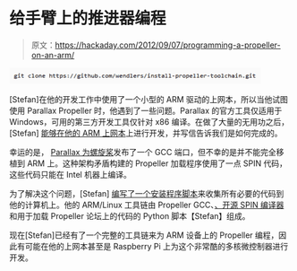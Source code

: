 # 给手臂上的推进器编程

> 原文：<https://hackaday.com/2012/09/07/programming-a-propeller-on-an-arm/>

[![](img/8f642a37959db9f62da2e492a6a026d2.png "prop")](http://hackaday.com/wp-content/uploads/2012/09/prop.png)

[Stefan]在他的开发工作中使用了一个小型的 ARM 驱动的上网本，所以当他试图使用 Parallax Propeller 时，他遇到了一些问题。Parallax 的官方工具仅适用于 Windows，可用的第三方开发工具仅针对 x86 编译。在做了大量的无用功之后，[Stefan] [能够在他的 ARM 上网本](http://gpio.kaltpost.de/?page_id=1378)上进行开发，并写信告诉我们是如何完成的。

幸运的是， [Parallax 为螺旋桨](http://hackaday.com/2012/06/20/parallax-shows-love-for-open-source-gcc-propeller/)发布了一个 GCC 端口，但不幸的是并不能完全移植到 ARM 上。这种架构矛盾构建的 Propeller 加载程序使用了一点 SPIN 代码，这些代码只能在 Intel 机器上编译。

为了解决这个问题，[Stefan] [编写了一个安装程序脚本](https://github.com/wendlers/install-propeller-toolchain)来收集所有必要的代码到他的计算机上。他的 ARM/Linux 工具链由 Propeller GCC、[、开源 SPIN 编译器](http://code.google.com/p/open-source-spin-compiler/)和用于加载 Propeller 论坛上的代码的 Python 脚本【Stefan】组成。

现在[Stefan]已经有了一个完整的工具链来为 ARM 设备上的 Propeller 编程，因此有可能在他的上网本甚至是 Raspberry Pi 上为这个非常酷的多核微控制器进行开发。